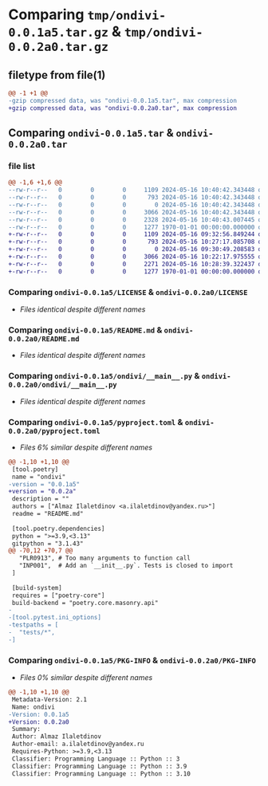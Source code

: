 # Comparing `tmp/ondivi-0.0.1a5.tar.gz` & `tmp/ondivi-0.0.2a0.tar.gz`

## filetype from file(1)

```diff
@@ -1 +1 @@
-gzip compressed data, was "ondivi-0.0.1a5.tar", max compression
+gzip compressed data, was "ondivi-0.0.2a0.tar", max compression
```

## Comparing `ondivi-0.0.1a5.tar` & `ondivi-0.0.2a0.tar`

### file list

```diff
@@ -1,6 +1,6 @@
--rw-r--r--   0        0        0     1109 2024-05-16 10:40:42.343448 ondivi-0.0.1a5/LICENSE
--rw-r--r--   0        0        0      793 2024-05-16 10:40:42.343448 ondivi-0.0.1a5/README.md
--rw-r--r--   0        0        0        0 2024-05-16 10:40:42.343448 ondivi-0.0.1a5/ondivi/__init__.py
--rw-r--r--   0        0        0     3066 2024-05-16 10:40:42.343448 ondivi-0.0.1a5/ondivi/__main__.py
--rw-r--r--   0        0        0     2328 2024-05-16 10:40:43.007445 ondivi-0.0.1a5/pyproject.toml
--rw-r--r--   0        0        0     1277 1970-01-01 00:00:00.000000 ondivi-0.0.1a5/PKG-INFO
+-rw-r--r--   0        0        0     1109 2024-05-16 09:32:56.849244 ondivi-0.0.2a0/LICENSE
+-rw-r--r--   0        0        0      793 2024-05-16 10:27:17.085708 ondivi-0.0.2a0/README.md
+-rw-r--r--   0        0        0        0 2024-05-16 09:30:49.208583 ondivi-0.0.2a0/ondivi/__init__.py
+-rw-r--r--   0        0        0     3066 2024-05-16 10:22:17.975555 ondivi-0.0.2a0/ondivi/__main__.py
+-rw-r--r--   0        0        0     2271 2024-05-16 10:28:39.322437 ondivi-0.0.2a0/pyproject.toml
+-rw-r--r--   0        0        0     1277 1970-01-01 00:00:00.000000 ondivi-0.0.2a0/PKG-INFO
```

### Comparing `ondivi-0.0.1a5/LICENSE` & `ondivi-0.0.2a0/LICENSE`

 * *Files identical despite different names*

### Comparing `ondivi-0.0.1a5/README.md` & `ondivi-0.0.2a0/README.md`

 * *Files identical despite different names*

### Comparing `ondivi-0.0.1a5/ondivi/__main__.py` & `ondivi-0.0.2a0/ondivi/__main__.py`

 * *Files identical despite different names*

### Comparing `ondivi-0.0.1a5/pyproject.toml` & `ondivi-0.0.2a0/pyproject.toml`

 * *Files 6% similar despite different names*

```diff
@@ -1,10 +1,10 @@
 [tool.poetry]
 name = "ondivi"
-version = "0.0.1a5"
+version = "0.0.2a"
 description = ""
 authors = ["Almaz Ilaletdinov <a.ilaletdinov@yandex.ru>"]
 readme = "README.md"
 
 [tool.poetry.dependencies]
 python = ">=3.9,<3.13"
 gitpython = "3.1.43"
@@ -70,12 +70,7 @@
   "PLR0913", # Too many arguments to function call
   "INP001",  # Add an `__init__.py`. Tests is closed to import
 ]
 
 [build-system]
 requires = ["poetry-core"]
 build-backend = "poetry.core.masonry.api"
-
-[tool.pytest.ini_options]
-testpaths = [
-  "tests/*",
-]
```

### Comparing `ondivi-0.0.1a5/PKG-INFO` & `ondivi-0.0.2a0/PKG-INFO`

 * *Files 0% similar despite different names*

```diff
@@ -1,10 +1,10 @@
 Metadata-Version: 2.1
 Name: ondivi
-Version: 0.0.1a5
+Version: 0.0.2a0
 Summary: 
 Author: Almaz Ilaletdinov
 Author-email: a.ilaletdinov@yandex.ru
 Requires-Python: >=3.9,<3.13
 Classifier: Programming Language :: Python :: 3
 Classifier: Programming Language :: Python :: 3.9
 Classifier: Programming Language :: Python :: 3.10
```

